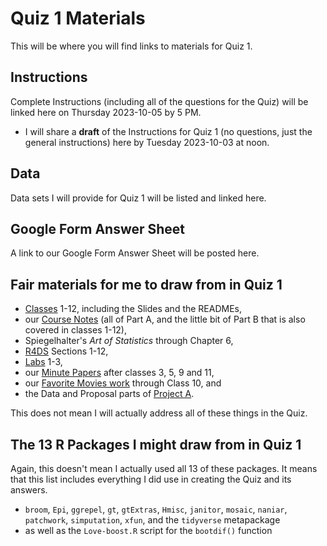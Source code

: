 # Quiz 1 Materials

This will be where you will find links to materials for Quiz 1.

## Instructions

Complete Instructions (including all of the questions for the Quiz) will be linked here on Thursday 2023-10-05 by 5 PM.

- I will share a **draft** of the Instructions for Quiz 1 (no questions, just the general instructions) here by Tuesday 2023-10-03 at noon.

## Data

Data sets I will provide for Quiz 1 will be listed and linked here.

## Google Form Answer Sheet

A link to our Google Form Answer Sheet will be posted here.

## Fair materials for me to draw from in Quiz 1

- [Classes](https://github.com/THOMASELOVE/431-classes-2023/tree/main) 1-12, including the Slides and the READMEs,
- our [Course Notes](https://thomaselove.github.io/431-notes/) (all of Part A, and the little bit of Part B that is also covered in classes 1-12),
- Spiegelhalter's *Art of Statistics* through Chapter 6,
- [R4DS](https://r4ds.hadley.nz/) Sections 1-12, 
- [Labs](https://github.com/THOMASELOVE/431-labs-2023) 1-3,
- our [Minute Papers](https://github.com/THOMASELOVE/431-minute-2023) after classes 3, 5, 9 and 11,
- our [Favorite Movies work](https://github.com/THOMASELOVE/431-classes-2023/tree/main/movies) through Class 10, and
- the Data and Proposal parts of [Project A](https://thomaselove.github.io/431-projectA-2023/).

This does not mean I will actually address all of these things in the Quiz.

## The 13 R Packages I might draw from in Quiz 1

Again, this doesn't mean I actually used all 13 of these packages. It means that this list includes everything I did use in creating the Quiz and its answers.

- `broom`, `Epi`, `ggrepel`, `gt`, `gtExtras`, `Hmisc`, `janitor`, `mosaic`, `naniar`, `patchwork`, `simputation`, `xfun`, and the `tidyverse` metapackage
- as well as the `Love-boost.R` script for the `bootdif()` function
